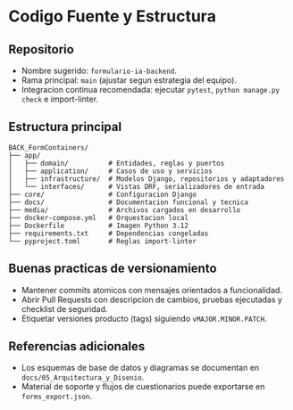 # Codigo Fuente y Estructura

## Repositorio
- Nombre sugerido: `formulario-ia-backend`.
- Rama principal: `main` (ajustar segun estrategia del equipo).
- Integracion continua recomendada: ejecutar `pytest`, `python manage.py check` e import-linter.

## Estructura principal
```
BACK_FormContainers/
├── app/
│   ├── domain/          # Entidades, reglas y puertos
│   ├── application/     # Casos de uso y servicios
│   ├── infrastructure/  # Modelos Django, repositorios y adaptadores
│   └── interfaces/      # Vistas DRF, serializadores de entrada
├── core/                # Configuracion Django
├── docs/                # Documentacion funcional y tecnica
├── media/               # Archivos cargados en desarrollo
├── docker-compose.yml   # Orquestacion local
├── Dockerfile           # Imagen Python 3.12
├── requirements.txt     # Dependencias congeladas
└── pyproject.toml       # Reglas import-linter
```

## Buenas practicas de versionamiento
- Mantener commits atomicos con mensajes orientados a funcionalidad.
- Abrir Pull Requests con descripcion de cambios, pruebas ejecutadas y checklist de seguridad.
- Etiquetar versiones producto (tags) siguiendo `vMAJOR.MINOR.PATCH`.

## Referencias adicionales
- Los esquemas de base de datos y diagramas se documentan en `docs/05_Arquitectura_y_Disenio`.
- Material de soporte y flujos de cuestionarios puede exportarse en `forms_export.json`.
